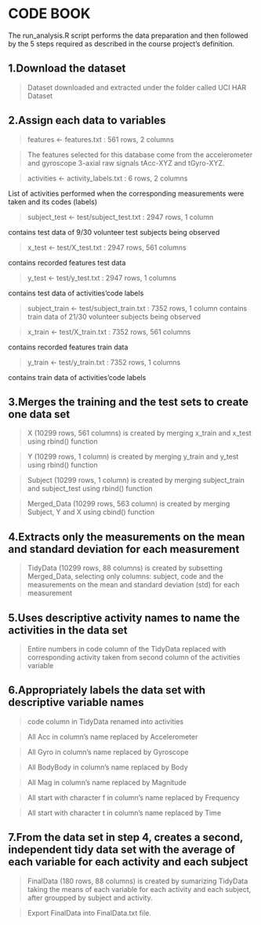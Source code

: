 # CODE BOOK
The run_analysis.R script performs the data preparation and then followed by the 5 steps required as described in the course project’s definition.

## 1.Download the dataset

> Dataset downloaded and extracted under the folder called UCI HAR Dataset

## 2.Assign each data to variables

> features <- features.txt : 561 rows, 2 columns 

> The features selected for this database come from the accelerometer and gyroscope 3-axial raw signals tAcc-XYZ and tGyro-XYZ.

> activities <- activity_labels.txt : 6 rows, 2 columns 

List of activities performed when the corresponding measurements were taken and its codes (labels)

> subject_test <- test/subject_test.txt : 2947 rows, 1 column 

contains test data of 9/30 volunteer test subjects being observed

> x_test <- test/X_test.txt : 2947 rows, 561 columns 

contains recorded features test data

> y_test <- test/y_test.txt : 2947 rows, 1 columns 

contains test data of activities’code labels

> subject_train <- test/subject_train.txt : 7352 rows, 1 column 
contains train data of 21/30 volunteer subjects being observed

> x_train <- test/X_train.txt : 7352 rows, 561 columns 

contains recorded features train data

> y_train <- test/y_train.txt : 7352 rows, 1 columns 

contains train data of activities’code labels

## 3.Merges the training and the test sets to create one data set

> X (10299 rows, 561 columns) is created by merging x_train and x_test using rbind() function

> Y (10299 rows, 1 column) is created by merging y_train and y_test using rbind() function

> Subject (10299 rows, 1 column) is created by merging subject_train and subject_test using rbind() function

> Merged_Data (10299 rows, 563 column) is created by merging Subject, Y and X using cbind() function

## 4.Extracts only the measurements on the mean and standard deviation for each measurement

> TidyData (10299 rows, 88 columns) is created by subsetting Merged_Data, selecting only columns: subject, code and the measurements on the mean and standard deviation (std) for each measurement

## 5.Uses descriptive activity names to name the activities in the data set

> Entire numbers in code column of the TidyData replaced with corresponding activity taken from second column of the  activities variable

## 6.Appropriately labels the data set with descriptive variable names

> code column in TidyData renamed into activities

> All Acc in column’s name replaced by Accelerometer

> All Gyro in column’s name replaced by Gyroscope

> All BodyBody in column’s name replaced by Body 

> All Mag in column’s name replaced by Magnitude

> All start with character f in column’s name replaced by Frequency

> All start with character t in column’s name replaced by Time

## 7.From the data set in step 4, creates a second, independent tidy data set with the average of each variable for each activity and each subject

> FinalData (180 rows, 88 columns) is created by sumarizing TidyData taking the means of each variable for each activity and each subject, after groupped by subject and activity.

> Export FinalData into FinalData.txt file.

